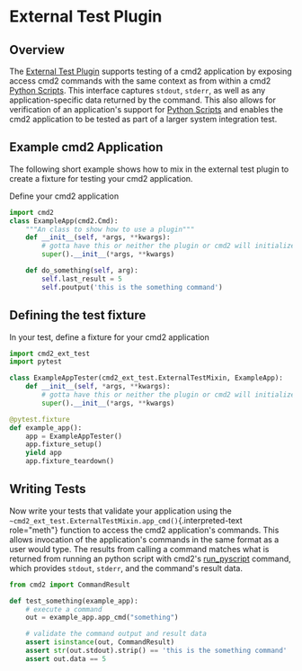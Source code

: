 # External Test Plugin

## Overview

The [External Test Plugin](https://github.com/python-cmd2/cmd2/tree/master/plugins/ext_test) supports testing of a cmd2 application by exposing access cmd2 commands with the same context as from within a cmd2 [Python Scripts](../features/scripting.md#scripting-python-scripts). This interface captures `stdout`, `stderr`, as well as any application-specific data returned by the command. This also allows for verification of an application's support for [Python Scripts](../features/scripting.md#scripting-python-scripts) and enables the cmd2 application to be tested as part of a larger system integration test.

## Example cmd2 Application

The following short example shows how to mix in the external test plugin to create a fixture for testing your cmd2 application.

Define your cmd2 application

``` python
import cmd2
class ExampleApp(cmd2.Cmd):
    """An class to show how to use a plugin"""
    def __init__(self, *args, **kwargs):
        # gotta have this or neither the plugin or cmd2 will initialize
        super().__init__(*args, **kwargs)

    def do_something(self, arg):
        self.last_result = 5
        self.poutput('this is the something command')
```

## Defining the test fixture

In your test, define a fixture for your cmd2 application

``` python
import cmd2_ext_test
import pytest

class ExampleAppTester(cmd2_ext_test.ExternalTestMixin, ExampleApp):
    def __init__(self, *args, **kwargs):
        # gotta have this or neither the plugin or cmd2 will initialize
        super().__init__(*args, **kwargs)

@pytest.fixture
def example_app():
    app = ExampleAppTester()
    app.fixture_setup()
    yield app
    app.fixture_teardown()
```

## Writing Tests

Now write your tests that validate your application using the `~cmd2_ext_test.ExternalTestMixin.app_cmd()`{.interpreted-text role="meth"} function to access the cmd2 application's commands. This allows invocation of the application's commands in the same format as a user would type. The results from calling a command matches what is returned from running an python script with cmd2's [run_pyscript](../features/builtin_commands.md#feature-builtin-commands-run-pyscript) command, which provides `stdout`, `stderr`, and the command's result data.

``` python
from cmd2 import CommandResult

def test_something(example_app):
    # execute a command
    out = example_app.app_cmd("something")

    # validate the command output and result data
    assert isinstance(out, CommandResult)
    assert str(out.stdout).strip() == 'this is the something command'
    assert out.data == 5
```
